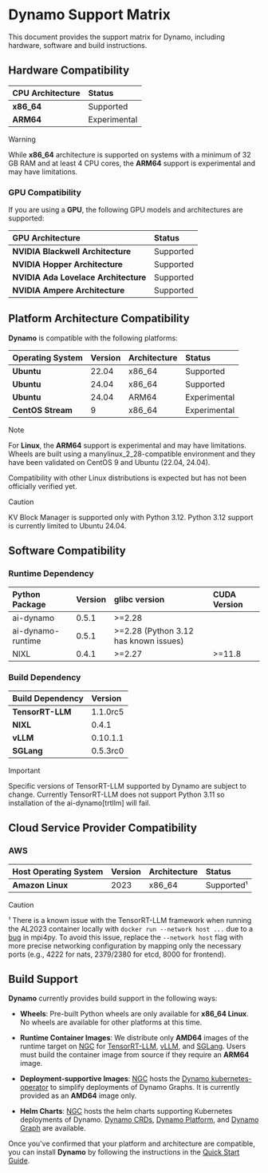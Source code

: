 <!--
SPDX-FileCopyrightText: Copyright (c) 2025 NVIDIA CORPORATION & AFFILIATES.
All rights reserved.
SPDX-License-Identifier: Apache-2.0
-->

# Dynamo Support Matrix

This document provides the support matrix for Dynamo, including hardware, software and build instructions.

## Hardware Compatibility

| **CPU Architecture** | **Status**   |
| :------------------- | :----------- |
| **x86_64**           | Supported    |
| **ARM64**            | Experimental |

> [!Warning]
> While **x86_64** architecture is supported on systems with a minimum of 32 GB RAM and at least 4 CPU cores,
> the **ARM64** support is experimental and may have limitations.

### GPU Compatibility

If you are using a **GPU**, the following GPU models and architectures are supported:

| **GPU Architecture**                 | **Status** |
| :----------------------------------- | :--------- |
| **NVIDIA Blackwell Architecture**    | Supported  |
| **NVIDIA Hopper Architecture**       | Supported  |
| **NVIDIA Ada Lovelace Architecture** | Supported  |
| **NVIDIA Ampere Architecture**       | Supported  |

## Platform Architecture Compatibility

**Dynamo** is compatible with the following platforms:

| **Operating System** | **Version** | **Architecture** | **Status**   |
| :------------------- | :---------- | :--------------- | :----------- |
| **Ubuntu**           | 22.04       | x86_64           | Supported    |
| **Ubuntu**           | 24.04       | x86_64           | Supported    |
| **Ubuntu**           | 24.04       | ARM64            | Experimental |
| **CentOS Stream**    | 9           | x86_64           | Experimental |

> [!Note]
> For **Linux**, the **ARM64** support is experimental and may have limitations.
> Wheels are built using a manylinux_2_28-compatible environment and they have been validated on CentOS 9 and Ubuntu (22.04, 24.04).
>
> Compatibility with other Linux distributions is expected but has not been officially verified yet.

> [!Caution]
> KV Block Manager is supported only with Python 3.12. Python 3.12 support is currently limited to Ubuntu 24.04.

## Software Compatibility

### Runtime Dependency

| **Python Package** | **Version** | glibc version                         | CUDA Version |
| :----------------- | :---------- | :------------------------------------ | :----------- |
| ai-dynamo          | 0.5.1       | >=2.28                                |              |
| ai-dynamo-runtime  | 0.5.1       | >=2.28 (Python 3.12 has known issues) |              |
| NIXL               | 0.4.1       | >=2.27                                | >=11.8       |

### Build Dependency

| **Build Dependency** | **Version**                                                                      |
| :------------------- | :------------------------------------------------------------------------------- |
| **TensorRT-LLM**     | 1.1.0rc5                                                                         |
| **NIXL**             | 0.4.1                                                                            |
| **vLLM**             | 0.10.1.1                                                                         |
| **SGLang**           | 0.5.3rc0                                                                         |

> [!Important]
> Specific versions of TensorRT-LLM supported by Dynamo are subject to change. Currently TensorRT-LLM does not support Python 3.11 so installation of the ai-dynamo[trtllm] will fail.

## Cloud Service Provider Compatibility

### AWS

| **Host Operating System** | **Version** | **Architecture** | **Status** |
| :------------------------ | :---------- | :--------------- | :--------- |
| **Amazon Linux**          | 2023        | x86_64           | Supported¹ |

> [!Caution]
> ¹ There is a known issue with the TensorRT-LLM framework when running the AL2023 container locally with `docker run --network host ...` due to a [bug](https://github.com/mpi4py/mpi4py/discussions/491#discussioncomment-12660609) in mpi4py. To avoid this issue, replace the `--network host` flag with more precise networking configuration by mapping only the necessary ports (e.g., 4222 for nats, 2379/2380 for etcd, 8000 for frontend).

## Build Support

**Dynamo** currently provides build support in the following ways:

- **Wheels**: Pre-built Python wheels are only available for **x86_64 Linux**.
  No wheels are available for other platforms at this time.

- **Runtime Container Images**: We distribute only **AMD64** images of the runtime target on [NGC](https://catalog.ngc.nvidia.com/orgs/nvidia/teams/ai-dynamo/collections/ai-dynamo) for [TensorRT-LLM](https://catalog.ngc.nvidia.com/orgs/nvidia/teams/ai-dynamo/containers/tensorrtllm-runtime), [vLLM](https://catalog.ngc.nvidia.com/orgs/nvidia/teams/ai-dynamo/containers/vllm-runtime), and [SGLang](https://catalog.ngc.nvidia.com/orgs/nvidia/teams/ai-dynamo/containers/sglang-runtime).
  Users must build the container image from source if they require an **ARM64** image.

- **Deployment-supportive Images**: [NGC](https://catalog.ngc.nvidia.com/orgs/nvidia/teams/ai-dynamo/collections/ai-dynamo) hosts the [Dynamo kubernetes-operator](https://catalog.ngc.nvidia.com/orgs/nvidia/teams/ai-dynamo/containers/kubernetes-operator) to simplify deployments of Dynamo Graphs.
  It is currently provided as an **AMD64** image only.

- **Helm Charts**: [NGC](https://catalog.ngc.nvidia.com/orgs/nvidia/teams/ai-dynamo/collections/ai-dynamo) hosts the helm charts supporting Kubernetes deployments of Dynamo. [Dynamo CRDs](https://catalog.ngc.nvidia.com/orgs/nvidia/teams/ai-dynamo/helm-charts/dynamo-crds), [Dynamo Platform](https://catalog.ngc.nvidia.com/orgs/nvidia/teams/ai-dynamo/helm-charts/dynamo-platform), and [Dynamo Graph](https://catalog.ngc.nvidia.com/orgs/nvidia/teams/ai-dynamo/helm-charts/dynamo-graph) are available.

Once you've confirmed that your platform and architecture are compatible, you can install **Dynamo** by following the instructions in the [Quick Start Guide](https://github.com/ai-dynamo/dynamo/blob/main/README.md#installation).
